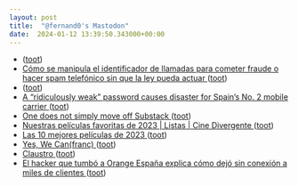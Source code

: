 ```yaml
---
layout: post
title:  "@fernand0's Mastodon"
date:  2024-01-12 13:39:50.343000+00:00
---
```

*  [ ](https://mastodon.social/users/fernand0/statuses/111743257171812297/activity) ([toot](https://mastodon.social/users/fernand0/statuses/111743257171812297/activity))
*  [Cómo se manipula el identificador de llamadas para cometer fraude o hacer spam telefónico sin que la ley pueda actuar ](https://bandaancha.eu/articulos/asi-facil-manipular-identificador-1057) ([toot](https://mastodon.social/@fernand0/111743211800459427))
*  [ ](https://masto.es/@maragato) ([toot](https://mastodon.social/@fernand0/111743155075067062))
*  [A “ridiculously weak” password causes disaster for Spain’s No. 2 mobile carrier ](https://arstechnica.com/security/2024/01/a-ridiculously-weak-password-causes-disaster-for-spains-no-2-mobile-carrier) ([toot](https://mastodon.social/@fernand0/111743109741174759))
*  [One does not simply move off Substack ](https://dougbelshaw.com/blog/2024/01/10/one-does-not-simply-move-off-substack) ([toot](https://mastodon.social/@fernand0/111743059536365004))
*  [Nuestras películas favoritas de 2023 \| Listas \| Cine Divergente ](https://cinedivergente.com/nuestras-peliculas-favoritas-de-2023) ([toot](https://mastodon.social/@fernand0/111743024487106548))
*  [Las 10 mejores películas de 2023 ](https://www.elantepenultimomohicano.com/2024/01/las-10-mejores-peliculas-de-2023.htm) ([toot](https://mastodon.social/@fernand0/111742825983862107))
*  [Yes, We Can(franc) ](https://www.jotdown.es/2024/01/yes-we-canfranc) ([toot](https://mastodon.social/@fernand0/111742825020943375))
*  [Claustro ](https://www.flickr.com/photos/fernand0/53457236708) ([toot](https://mastodon.social/@fernand0/111742670079312588))
*  [El hacker que tumbó a Orange España explica cómo dejó sin conexión a miles de clientes ](https://www.genbeta.com/seguridad/hacker-que-tumbo-a-orange-espana-explica-como-dejo-conexion-a-miles-cliente) ([toot](https://mastodon.social/@fernand0/111742598636804648))
